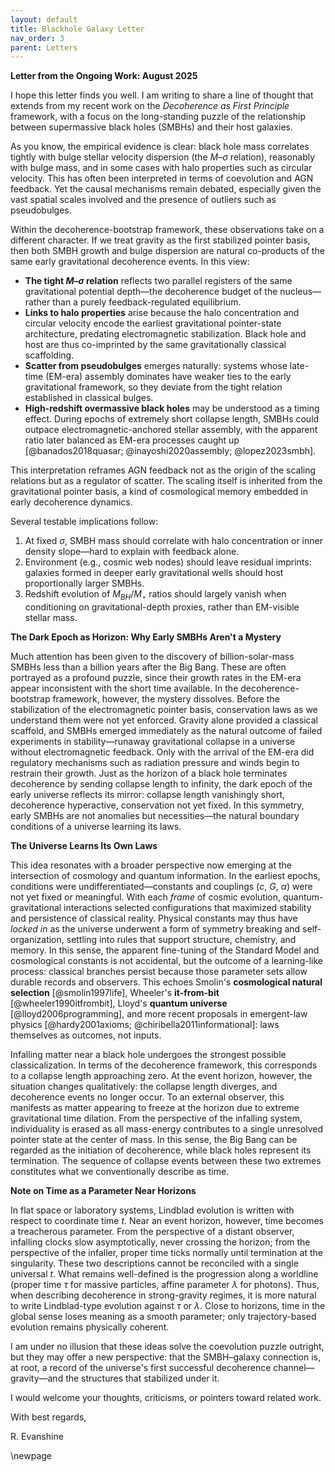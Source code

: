 ```yaml
---
layout: default
title: Blackhole Galaxy Letter
nav_order: 3
parent: Letters
---
```


**Letter from the Ongoing Work: August 2025**

I hope this letter finds you well. I am writing to share a line of thought that extends from my recent work on the *Decoherence as First Principle* framework, with a focus on the long-standing puzzle of the relationship between supermassive black holes (SMBHs) and their host galaxies.

As you know, the empirical evidence is clear: black hole mass correlates tightly with bulge stellar velocity dispersion (the $M$–$\sigma$ relation), reasonably with bulge mass, and in some cases with halo properties such as circular velocity. This has often been interpreted in terms of coevolution and AGN feedback. Yet the causal mechanisms remain debated, especially given the vast spatial scales involved and the presence of outliers such as pseudobulges.

Within the decoherence-bootstrap framework, these observations take on a different character. If we treat gravity as the first stabilized pointer basis, then both SMBH growth and bulge dispersion are natural co-products of the same early gravitational decoherence events. In this view:

- **The tight $M$–$\sigma$ relation** reflects two parallel registers of the same gravitational potential depth—the decoherence budget of the nucleus—rather than a purely feedback-regulated equilibrium.
- **Links to halo properties** arise because the halo concentration and circular velocity encode the earliest gravitational pointer-state architecture, predating electromagnetic stabilization. Black hole and host are thus co-imprinted by the same gravitationally classical scaffolding.
- **Scatter from pseudobulges** emerges naturally: systems whose late-time (EM-era) assembly dominates have weaker ties to the early gravitational framework, so they deviate from the tight relation established in classical bulges.
- **High-redshift overmassive black holes** may be understood as a timing effect. During epochs of extremely short collapse length, SMBHs could outpace electromagnetic-anchored stellar assembly, with the apparent ratio later balanced as EM-era processes caught up [@banados2018quasar; @inayoshi2020assembly; @lopez2023smbh].

This interpretation reframes AGN feedback not as the origin of the scaling relations but as a regulator of scatter. The scaling itself is inherited from the gravitational pointer basis, a kind of cosmological memory embedded in early decoherence dynamics.

Several testable implications follow:

1. At fixed $\sigma$, SMBH mass should correlate with halo concentration or inner density slope—hard to explain with feedback alone.
2. Environment (e.g., cosmic web nodes) should leave residual imprints: galaxies formed in deeper early gravitational wells should host proportionally larger SMBHs.
3. Redshift evolution of $M_{BH}/M_\star$ ratios should largely vanish when conditioning on gravitational-depth proxies, rather than EM-visible stellar mass.

**The Dark Epoch as Horizon: Why Early SMBHs Aren't a Mystery**

Much attention has been given to the discovery of billion-solar-mass SMBHs less than a billion years after the Big Bang. These are often portrayed as a profound puzzle, since their growth rates in the EM-era appear inconsistent with the short time available. In the decoherence-bootstrap framework, however, the mystery dissolves. Before the stabilization of the electromagnetic pointer basis, conservation laws as we understand them were not yet enforced. Gravity alone provided a classical scaffold, and SMBHs emerged immediately as the natural outcome of failed experiments in stability—runaway gravitational collapse in a universe without electromagnetic feedback. Only with the arrival of the EM-era did regulatory mechanisms such as radiation pressure and winds begin to restrain their growth. Just as the horizon of a black hole terminates decoherence by sending collapse length to infinity, the dark epoch of the early universe reflects its mirror: collapse length vanishingly short, decoherence hyperactive, conservation not yet fixed. In this symmetry, early SMBHs are not anomalies but necessities—the natural boundary conditions of a universe learning its laws.

**The Universe Learns Its Own Laws**

This idea resonates with a broader perspective now emerging at the intersection of cosmology and quantum information. In the earliest epochs, conditions were undifferentiated—constants and couplings ($c$, $G$, $\alpha$) were not yet fixed or meaningful. With each *frame* of cosmic evolution, quantum-gravitational interactions selected configurations that maximized stability and persistence of classical reality. Physical constants may thus have *locked in* as the universe underwent a form of symmetry breaking and self-organization, settling into rules that support structure, chemistry, and memory. In this sense, the apparent fine-tuning of the Standard Model and cosmological constants is not accidental, but the outcome of a learning-like process: classical branches persist because those parameter sets allow durable records and observers. This echoes Smolin's **cosmological natural selection** [@smolin1997life], Wheeler's **it-from-bit** [@wheeler1990itfrombit], Lloyd's **quantum universe** [@lloyd2006programming], and more recent proposals in emergent-law physics [@hardy2001axioms; @chiribella2011informational]: laws themselves as outcomes, not inputs.

Infalling matter near a black hole undergoes the strongest possible classicalization. In terms of the decoherence framework, this corresponds to a collapse length approaching zero. At the event horizon, however, the situation changes qualitatively: the collapse length diverges, and decoherence events no longer occur. To an external observer, this manifests as matter appearing to freeze at the horizon due to extreme gravitational time dilation. From the perspective of the infalling system, individuality is erased as all mass-energy contributes to a single unresolved pointer state at the center of mass. In this sense, the Big Bang can be regarded as the initiation of decoherence, while black holes represent its termination. The sequence of collapse events between these two extremes constitutes what we conventionally describe as time.

**Note on Time as a Parameter Near Horizons**

In flat space or laboratory systems, Lindblad evolution is written with respect to coordinate time $t$. Near an event horizon, however, time becomes a treacherous parameter. From the perspective of a distant observer, infalling clocks slow asymptotically, never crossing the horizon; from the perspective of the infaller, proper time ticks normally until termination at the singularity. These two descriptions cannot be reconciled with a single universal $t$. What remains well-defined is the progression along a worldline (proper time $\tau$ for massive particles, affine parameter $\lambda$ for photons). Thus, when describing decoherence in strong-gravity regimes, it is more natural to write Lindblad-type evolution against $\tau$ or $\lambda$. Close to horizons, time in the global sense loses meaning as a smooth parameter; only trajectory-based evolution remains physically coherent.

I am under no illusion that these ideas solve the coevolution puzzle outright, but they may offer a new perspective: that the SMBH–galaxy connection is, at root, a record of the universe's first successful decoherence channel—gravity—and the structures that stabilized under it.

I would welcome your thoughts, criticisms, or pointers toward related work.

With best regards,

R. Evanshine

\newpage
